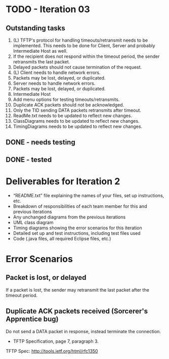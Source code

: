 # TODO - Iteration 03

## Outstanding tasks
1. (L) TFTP's protocol for handling timeouts/retransmit needs to be implemented. This needs to be done for Client, Server and probably Intermediate Host as well.
  1. If the recipient does not respond within the timeout period, the sender retransmits the last packet.
  2. Delayed packets should not cause termination of the request. 
2. (L) Client needs to handle network errors.
  1. Packets may be lost, delayed, or duplicated.
3. Server needs to handle network errors.
  1. Packets may be lost, delayed, or duplicated.
4. Intermediate Host
  1. Add menu options for testing timeouts/retransmits.
5. Duplicate ACK packets should not be acknowledged.
  1. Only the TID sending DATA packets retransmits after timeout.
6. ReadMe.txt needs to be updated to reflect new changes.
7. ClassDiagrams needs to be updated to reflect new changes.
8. TimingDiagrams needs to be updated to reflect new changes.

## DONE - needs testing

## DONE - tested


# Deliverables for Iteration 2

* “README.txt” file explaining the names of your files, set up instructions, etc.
* Breakdown of responsibilities of each team member for this and previous iterations
* Any unchanged diagrams from the previous iterations
* UML class diagram
* Timing diagrams showing the error scenarios for this iteration
* Detailed set up and test instructions, including test files used
* Code (.java files, all required Eclipse files, etc.)


# Error Scenarios

## Packet is lost, or delayed

If a packet is lost, the sender may retransmit the last packet after the timeout period.

## Duplicate ACK packets received (Sorcerer's Apprentice bug)

Do not send a DATA packet in response, instead terminate the connection.
* TFTP Specification, page 7, paragraph 3.

TFTP Spec: http://tools.ietf.org/html/rfc1350
